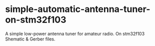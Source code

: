 # simple-automatic-antenna-tuner-on-stm32f103
A simple low-power antenna tuner for amateur radio. On stm32f103
Shematic & Gerber files.
